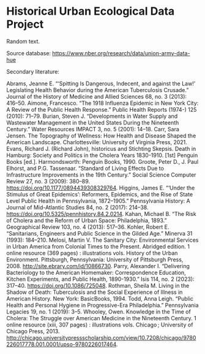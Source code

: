 # Historical Urban Ecological Data Project

Random text.

Source database: https://www.nber.org/research/data/union-army-data-hue

Secondary literature:

Abrams, Jeanne E. “‘Spitting Is Dangerous, Indecent, and against the Law!’ Legislating Health Behavior during the American Tuberculosis Crusade.” Journal of the History of Medicine and Allied Sciences 68, no. 3 (2013): 416–50.
Aimone, Francesco. “The 1918 Influenza Epidemic in New York City: A Review of the Public Health Response.” Public Health Reports (1974-) 125 (2010): 71–79.
Burian, Steven J. “Developments in Water Supply and Wastewater Management in the United States During the Nineteenth Century.” Water Resources IMPACT 3, no. 5 (2001): 14–18.
Carr, Sara Jensen. The Topography of Wellness: How Health and Disease Shaped the American Landscape. Charlottesville: University of Virginia Press, 2021.
Evans, Richard J. (Richard John), historicus and Stichting Skepsis. Death in Hamburg: Society and Politics in the Cholera Years 1830-1910. [1st] Penguin Books [ed.]. Harmondsworth: Penguin Books, 1990.
Groote, Peter D., J. Paul Elhorst, and P.G. Tassenaar. “Standard of Living Effects Due to Infrastructure Improvements in the 19th Century.” Social Science Computer Review 27, no. 3 (2009): 380–89. https://doi.org/10.1177/0894439308329764.
Higgins, James E. “‘Under the Stimulus of Great Epidemics’: Reformers, Epidemics, and the Rise of State Level Public Health in Pennsylvania, 1872–1905.” Pennsylvania History: A Journal of Mid-Atlantic Studies 84, no. 2 (2017): 214–38. https://doi.org/10.5325/pennhistory.84.2.0214.
Kahan, Michael B. “The Risk of Cholera and the Reform of Urban Space: Philadelphia, 1893.” Geographical Review 103, no. 4 (2013): 517–36.
Kohler, Robert E. “Sanitarians, Engineers and Public Science in the Gilded Age.” Minerva 31 (1993): 184–210.
Melosi, Martin V. The Sanitary City: Environmental Services in Urban America from Colonial Times to the Present. Abridged edition. 1 online resource (369 pages) : illustrations vols. History of the Urban Environment. Pittsburgh, Pennsylvania: University of Pittsburgh Press, 2008. http://site.ebrary.com/id/10866730.
Parry, Alexander I. “Delivering Bacteriology to the American Homemaker: Correspondence Education, Kitchen Experiments, and Public Health, 1890-1930.” Isis 114, no. 2 (2023): 317–40. https://doi.org/10.1086/725048.
Rothman, Sheila M. Living in the Shadow of Death: Tuberculosis and the Social Experience of Illness in American History. New York: BasicBooks, 1994.
Todd, Anna Leigh. “Public Health and Personal Hygiene in Progressive-Era Philadelphia.” Pennsylvania Legacies 19, no. 1 (2019): 3–5.
Whooley, Owen. Knowledge in the Time of Cholera: The Struggle over American Medicine in the Nineteenth Century. 1 online resource (xiii, 307 pages) : illustrations vols. Chicago ; University of Chicago Press, 2013. http://chicago.universitypressscholarship.com/view/10.7208/chicago/9780226017778.001.0001/upso-9780226017464.
